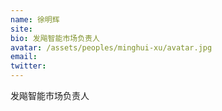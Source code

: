 ```yaml
---
name: 徐明辉
site:
bio: 发飚智能市场负责人
avatar: /assets/peoples/minghui-xu/avatar.jpg
email: 
twitter: 
---
```

发飚智能市场负责人
